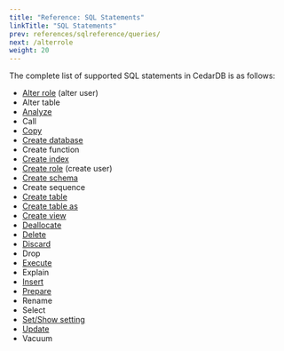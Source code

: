 ```yaml
---
title: "Reference: SQL Statements"
linkTitle: "SQL Statements"
prev: references/sqlreference/queries/
next: /alterrole
weight: 20
---
```


The complete list of supported SQL statements in CedarDB is as follows:

* [Alter role](alterrole) (alter user)
* Alter table
* [Analyze](analyze)
* Call
* [Copy](copy)
* [Create database](createdb)
* Create function
* [Create index](createindex)
* [Create role](createrole) (create user)
* [Create schema](createschema)
* Create sequence
* [Create table](createtable)
* [Create table as](createtableas)
* [Create view](createview)
* [Deallocate](/docs/references/advanced/prepare)
* [Delete](delete)
* [Discard](discard)
* Drop
* [Execute](/docs/references/advanced/prepare)
* Explain
* [Insert](insert)
* [Prepare](/docs/references/advanced/prepare)
* Rename
* Select
* [Set/Show setting](settings)
* [Update](update)
* Vacuum
